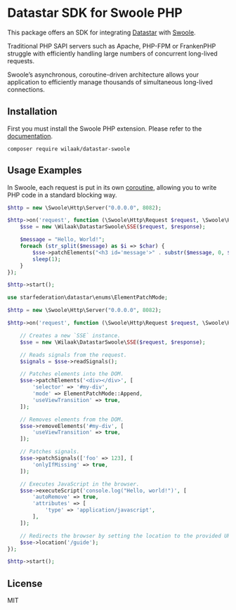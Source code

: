 # Datastar SDK for Swoole PHP

This package offers an SDK for integrating [Datastar](https://data-star.dev) with [Swoole](https://wiki.swoole.com/en/#/).

Traditional PHP SAPI servers such as Apache, PHP-FPM or FrankenPHP struggle with efficiently handling large numbers of concurrent long-lived requests.

Swoole’s asynchronous, coroutine-driven architecture allows your application to efficiently manage thousands of simultaneous long-lived connections.

## Installation

First you must install the Swoole PHP extension. Please refer to the [documentation](https://wiki.swoole.com/en/#/environment?id=pecl).

    composer require wilaak/datastar-swoole

## Usage Examples

In Swoole, each request is put in its own [coroutine](https://wiki.swoole.com/en/#/coroutine), allowing you to write PHP code in a standard blocking way.

```PHP
$http = new \Swoole\Http\Server("0.0.0.0", 8082);

$http->on('request', function (\Swoole\Http\Request $request, \Swoole\Http\Response $response) {
    $sse = new \Wilaak\DatastarSwoole\SSE($request, $response);

    $message = "Hello, World!";
    foreach (str_split($message) as $i => $char) {
        $sse->patchElements("<h3 id='message'>" . substr($message, 0, $i + 1) . "</h3>");
        sleep(1);
    }
});

$http->start();
```

```php
use starfederation\datastar\enums\ElementPatchMode;

$http = new \Swoole\Http\Server("0.0.0.0", 8082);

$http->on('request', function (\Swoole\Http\Request $request, \Swoole\Http\Response $response) {

    // Creates a new `SSE` instance.
    $sse = new \Wilaak\DatastarSwoole\SSE($request, $response);

    // Reads signals from the request.
    $signals = $sse->readSignals();

    // Patches elements into the DOM.
    $sse->patchElements('<div></div>', [
        'selector' => '#my-div',
        'mode' => ElementPatchMode::Append,
        'useViewTransition' => true,
    ]);

    // Removes elements from the DOM.
    $sse->removeElements('#my-div', [
        'useViewTransition' => true,
    ]);

    // Patches signals.
    $sse->patchSignals(['foo' => 123], [
        'onlyIfMissing' => true,
    ]);

    // Executes JavaScript in the browser.
    $sse->executeScript('console.log("Hello, world!")', [
        'autoRemove' => true,
        'attributes' => [
            'type' => 'application/javascript',
        ],
    ]);

    // Redirects the browser by setting the location to the provided URI.
    $sse->location('/guide');
});

$http->start();
```

## License

MIT
